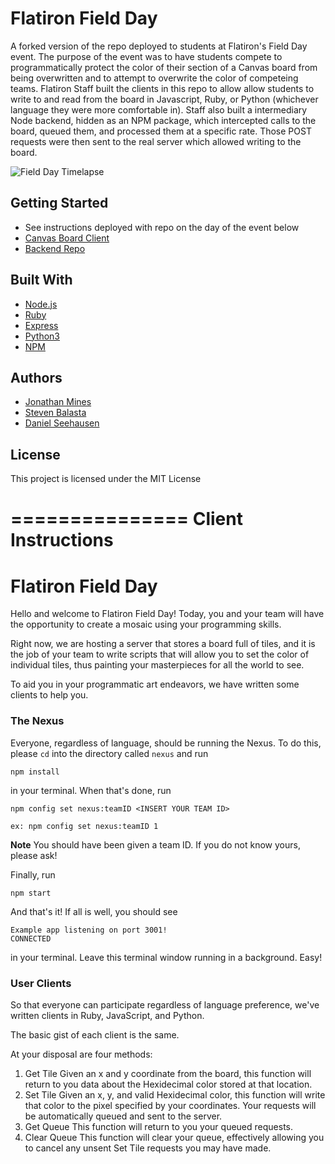 Flatiron Field Day
===============
A forked version of the repo deployed to students at Flatiron's Field Day event. The purpose of the event was to have students compete to programmatically protect the color of their section of a Canvas board from being overwritten and to attempt to overwrite the color of competeing teams. Flatiron Staff built the clients in this repo to allow allow students to write to and read from the board in Javascript, Ruby, or Python (whichever language they were more comfortable in). Staff also built a intermediary Node backend, hidden as an NPM package, which intercepted calls to the board, queued them, and processed them at a specific rate. Those POST requests were then sent to the real server which allowed writing to the board.

![Field Day Timelapse](https://j.gifs.com/D93Rx6.gif)

## Getting Started
* See instructions deployed with repo on the day of the event below
* [Canvas Board Client](https://github.com/MinesJA/browser-board-client)
* [Backend Repo](https://github.com/MinesJA/fi-field-day)

## Built With
* [Node.js](https://nodejs.org/en/)
* [Ruby](https://www.ruby-lang.org/en/)
* [Express](https://expressjs.com/)
* [Python3](https://www.python.org/download/releases/3.0/)
* [NPM](https://www.npmjs.com/)

## Authors
* [Jonathan Mines](https://github.com/MinesJA)
* [Steven Balasta](https://github.com/sbal13)
* [Daniel Seehausen](https://github.com/DanielSeehausen)

## License
This project is licensed under the MIT License



===============
Client Instructions
===============

# Flatiron Field Day 

Hello and welcome to Flatiron Field Day! Today, you and your team will have the opportunity to create a mosaic using your programming skills. 

Right now, we are hosting a server that stores a board full of tiles, and it is the job of your team to write scripts that will allow you to set the color of individual tiles, thus painting your masterpieces for all the world to see.

To aid you in your programmatic art endeavors, we have written some clients to help you.


### The Nexus

Everyone, regardless of language, should be running the Nexus. To do this, please `cd` into the directory called `nexus` and run 

```
npm install
``` 

in your terminal. When that's done, run

```
npm config set nexus:teamID <INSERT YOUR TEAM ID>

ex: npm config set nexus:teamID 1
```
**Note** You should have been given a team ID. If you do not know yours, please ask!

Finally, run

```
npm start
```

And that's it! If all is well, you should see 

```
Example app listening on port 3001!
CONNECTED
```

in your terminal. Leave this terminal window running in a background. Easy!

### User Clients

So that everyone can participate regardless of language preference, we've written clients in Ruby, JavaScript, and Python.

The basic gist of each client is the same. 

At your disposal are four methods:

1. Get Tile
	Given an x and y coordinate from the board, this function will return to you data about the Hexidecimal color stored at that location.
2. Set Tile
	Given an x, y, and valid Hexidecimal color, this function will write that color to the pixel specified by your coordinates. Your requests will be automatically queued and sent to the server.
3. Get Queue
	This function will return to you your queued requests.
4. Clear Queue
	This function will clear your queue, effectively allowing you to cancel any unsent Set Tile requests you may have made.
